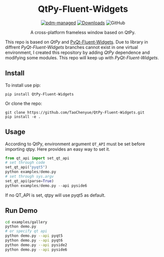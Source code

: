 <div align="center">

# QtPy-Fluent-Widgets

[![pdm-managed](https://img.shields.io/badge/pdm-managed-blueviolet)](https://pdm.fming.dev)
[![Downloads](https://static.pepy.tech/badge/qtpy-fluent-widgets)](https://pepy.tech/project/qtpy-fluent-widgets)
![GitHub](https://img.shields.io/github/license/TaoChenyue/Qtpy-Frameless-Window?style=plastic)

A cross-platform frameless window based on QtPy.

</div>

This repo is based on *QtPy* and [PyQt-Fluent-Widgets](https://github.com/zhiyiYo/PyQt-Fluent-Widgets). Due to library in diffrent *PyQt-Fluent-Widgets* branches cannot exist in one virtual environment, I created this repository by adding *QtPy* dependence and modifying some modules. This repo will keep up with *PyQt-Fluent-Widgets*.

## Install
To install use pip:
```shell
pip install QtPy-Fluent-Widgets
```
Or clone the repo:
```shell
git clone https://github.com/TaoChenyue/QtPy-Fluent-Widgets.git
pip install -e .
```

## Usage
According to QtPy, environment argument ```QT_API``` must be set before importing qtpy. Here provides an easy way to set it.

```python
from qt_api import set_qt_api
# set through code
set_qt_api("pyqt5")
python examples/demo.py 
# set through sys.argv
set_qt_api(parse=True)
python examples/demo.py --api pyside6
```
If no QT_API is set, qtpy will use pyqt5 as default.

## Run Demo
```sh
cd examples/gallery
python demo.py
# or specify qt api
python demo.py --api pyqt5
python demo.py --api pyqt6
python demo.py --api pyside2
python demo.py --api pyside6
```